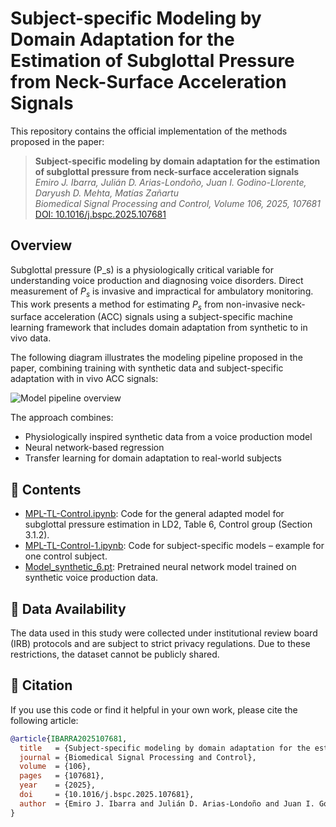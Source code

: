 # Subject-specific Modeling by Domain Adaptation for the Estimation of Subglottal Pressure from Neck-Surface Acceleration Signals

This repository contains the official implementation of the methods proposed in the paper:

> **Subject-specific modeling by domain adaptation for the estimation of subglottal pressure from neck-surface acceleration signals**  
> *Emiro J. Ibarra, Julián D. Arias-Londoño, Juan I. Godino-Llorente, Daryush D. Mehta, Matías Zañartu*  
> _Biomedical Signal Processing and Control, Volume 106, 2025, 107681_  
> [DOI: 10.1016/j.bspc.2025.107681](https://doi.org/10.1016/j.bspc.2025.107681)


## Overview

Subglottal pressure \(P_s\) is a physiologically critical variable for understanding voice production and diagnosing voice disorders. Direct measurement of $P_s$ is invasive and impractical for ambulatory monitoring. This work presents a method for estimating $P_s$ from non-invasive neck-surface acceleration (ACC) signals using a subject-specific machine learning framework that includes domain adaptation from synthetic to in vivo data.

The following diagram illustrates the modeling pipeline proposed in the paper, combining training with synthetic data and subject-specific adaptation with in vivo ACC signals:

![Model pipeline overview](https://ars.els-cdn.com/content/image/1-s2.0-S1746809425001922-gr1.jpg)

The approach combines:
- Physiologically inspired synthetic data from a voice production model
- Neural network-based regression
- Transfer learning for domain adaptation to real-world subjects

## 📁 Contents

- [MPL-TL-Control.ipynb](notebooks/MPL-TL-Control.ipynb): Code for the general adapted model for subglottal pressure estimation in LD2, Table 6, Control group (Section 3.1.2).
- [MPL-TL-Control-1.ipynb](notebooks/MPL-TL-Control-1.ipynb): Code for subject-specific models – example for one control subject.
- [Model_synthetic_6.pt](model/Model_synthetic_6.pt): Pretrained neural network model trained on synthetic voice production data.


## 📁 Data Availability

The data used in this study were collected under institutional review board (IRB) protocols and are subject to strict privacy regulations. Due to these restrictions, the dataset cannot be publicly shared.

## 📄 Citation

If you use this code or find it helpful in your own work, please cite the following article:

```bibtex
@article{IBARRA2025107681,
  title   = {Subject-specific modeling by domain adaptation for the estimation of subglottal pressure from neck-surface acceleration signals},
  journal = {Biomedical Signal Processing and Control},
  volume  = {106},
  pages   = {107681},
  year    = {2025},
  doi     = {10.1016/j.bspc.2025.107681},
  author  = {Emiro J. Ibarra and Julián D. Arias-Londoño and Juan I. Godino-Llorente and Daryush D. Mehta and Matías Zañartu}
}

